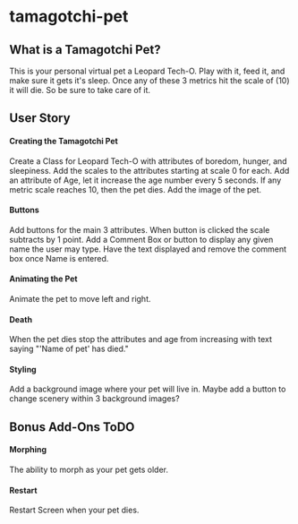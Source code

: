 # tamagotchi-pet

## What is a Tamagotchi Pet?

This is your personal virtual pet a Leopard Tech-O. Play with it, feed it, and make sure it gets it's sleep. Once any of these 3 metrics hit the scale of (10) it will die. So be sure to take care of it.

## User Story

#### Creating the Tamagotchi Pet

Create a Class for Leopard Tech-O with attributes of boredom, hunger, and sleepiness. Add the scales to the attributes starting at scale 0 for each. Add an attribute of Age, let it increase the age number every 5 seconds. If any metric scale reaches 10, then the pet dies. Add the image of the pet.

#### Buttons

Add buttons for the main 3 attributes. When button is clicked the scale subtracts by 1 point. Add a Comment Box or button to display any given name the user may type. Have the text displayed and remove the comment box once Name is entered.


#### Animating the Pet

Animate the pet to move left and right. 

#### Death

When the pet dies stop the attributes and age from increasing with text saying "'Name of pet' has died."

#### Styling

Add a background image where your pet will live in. Maybe add a button to change scenery within 3 background images?



## Bonus Add-Ons ToDO

#### Morphing

The ability to morph as your pet gets older.

#### Restart

Restart Screen when your pet dies.